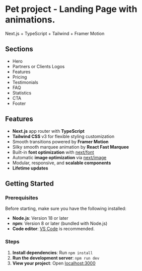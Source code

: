 # Pet project - Landing Page with animations.

Next.js + TypeScript + Tailwind + Framer Motion

## Sections

- Hero
- Partners or Clients Logos
- Features
- Pricing
- Testimonials
- FAQ
- Statistics
- CTA
- Footer

## Features

- **Next.js** app router with **TypeScript**
- **Tailwind CSS** v3 for flexible styling customization
- Smooth transitions powered by **Framer Motion**
- Silky smooth marquee animation by **React Fast Marquee**
- Built-in **font optimization** with [next/font](https://nextjs.org/docs/app/api-reference/components/font)
- Automatic **image optimization** via [next/image](https://nextjs.org/docs/app/building-your-application/optimizing/images)
- Modular, responsive, and **scalable components**
- **Lifetime updates**

## Getting Started

### Prerequisites

Before starting, make sure you have the following installed:

- **Node.js**: Version 18 or later
- **npm**: Version 8 or later (bundled with Node.js)
- **Code editor**: [VS Code](https://code.visualstudio.com/) is recommended.

### Steps

1. **Install dependencies**: Run `npm install`
2. **Run the development server**: `npm run dev`
3. **View your project**: Open [localhost:3000](http://localhost:3000)
